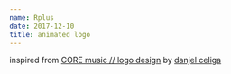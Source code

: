 ```yaml
---
name: Rplus
date: 2017-12-10
title: animated logo
---
```


inspired from [CORE music // logo design](https://dribbble.com/shots/3957788-CORE-music-logo-design) by [danjel celiga](https://dribbble.com/danjelceliga)
